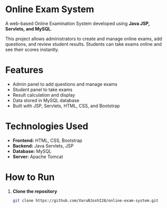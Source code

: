 # Online Exam System

A web-based Online Examination System developed using **Java JSP, Servlets, and MySQL**.

This project allows administrators to create and manage online exams, add questions, and review student results. Students can take exams online and see their scores instantly.

  # Features

-  Admin panel to add questions and manage exams
-  Student panel to take exams
-  Result calculation and display
-  Data stored in MySQL database
-  Built with JSP, Servlets, HTML, CSS, and Bootstrap

  # Technologies Used

- **Frontend:** HTML, CSS, Bootstrap
- **Backend:** Java Servlets, JSP
- **Database:** MySQL
- **Server:** Apache Tomcat

# How to Run

1. **Clone the repository**
   ```bash
   git clone https://github.com/VaruNJoshI28/online-exam-system.git
